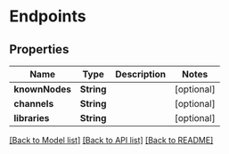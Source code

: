# Endpoints

## Properties
Name | Type | Description | Notes
------------ | ------------- | ------------- | -------------
**knownNodes** | **String** |  | [optional] 
**channels** | **String** |  | [optional] 
**libraries** | **String** |  | [optional] 

[[Back to Model list]](../README.md#documentation-for-models) [[Back to API list]](../README.md#documentation-for-api-endpoints) [[Back to README]](../README.md)


